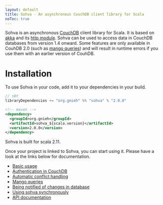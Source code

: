 ```yaml
---
layout: default
title: Sohva - An asynchronous CouchDB client library for Scala
noToc: true
---
```


Sohva is an asynchronous <a href="http://couchdb.apache.org">CouchDB</a> client library for Scala. It is based on [akka](http://akka.io/) and its [http module](http://doc.akka.io/docs/akka/2.4/scala/http/index.html).
Sohva can be used to access data in CouchDB databases from version 1.4 onward. Some features are only available in CouhDB 2.0 (such as [mango queries](mango/)) and will result in runtime errors if you use them with an earlier version of CouhDB.

# Installation

To use Sohva in your code, add it to your dependencies in your build.

```scala
// sbt
libraryDependencies += "org.gnieh" %% "sohva" % "2.0.0"
```

```xml
<!-- maven -->
<dependency>
  <groupId>org.gnieh</groupId>
  <artifactId>sohva_${scala.version}</artifactId>
  <version>2.0.0</version>
</dependency>
```

Sohva is built for scala 2.11.

Once your project is linked to Sohva, you can start using it. Please have a look at the links below for documentation.

 - [Basic usage](basic/)
 - [Authentication in CouchDB](sessions/)
 - [Automatic conflict handling](conflicts/)
 - [Mango queries](mango/)
 - [Being notified of changes in database](changes/)
 - [Using sohva synchronously](synchronous/)
 - [API documentation](latest/api/)

